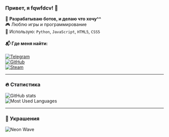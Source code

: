 ### Привет, я fqwfdcv! 👋  

🚀 **Разрабатываю ботов, и делаю что хочу^^**  
🎮 Люблю игры и программирование  
🔧 Использую: `Python`, `JavaScript`, `HTML5`, `CSS5`  

#### 📬 Где меня найти:  
[![Telegram](https://img.shields.io/badge/Telegram-26A5E4?style=for-the-badge&logo=telegram&logoColor=white)](https://t.me/logovo_ilyshi)  
[![GitHub](https://img.shields.io/badge/GitHub-100000?style=for-the-badge&logo=github&logoColor=white)](https://github.com/fqwfdcv)  
[![Steam](https://img.shields.io/badge/Steam-000000?style=for-the-badge&logo=steam&logoColor=white)](https://steamcommunity.com/id/fqwfdcv/)  

---

### 🔥 Статистика  
![GitHub stats](https://github-readme-stats.vercel.app/api?username=fqwfdcv&show_icons=true&theme=radical)  
![Most Used Languages](https://github-readme-stats.vercel.app/api/top-langs/?username=fqwfdcv&layout=compact&theme=radical)  

---

### 🎨 Украшения  
![Neon Wave](https://capsule-render.vercel.app/api?type=wave&color=0:00c6ff,100:0072ff&height=150&section=header)
